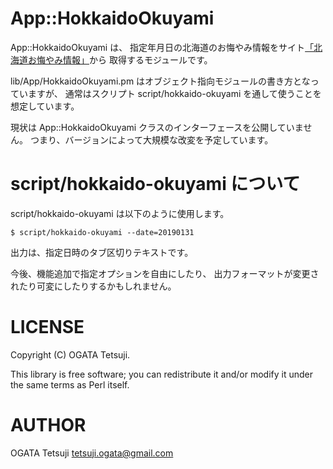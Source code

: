 # App::HokkaidoOkuyami

App::HokkaidoOkuyami は、
指定年月日の北海道のお悔やみ情報をサイト[「北海道お悔やみ情報」](https://www.hokkaidookuyami.com)から
取得するモジュールです。

lib/App/HokkaidoOkuyami.pm はオブジェクト指向モジュールの書き方となっていますが、
通常はスクリプト script/hokkaido-okuyami を通して使うことを想定しています。

現状は App::HokkaidoOkuyami クラスのインターフェースを公開していません。
つまり、バージョンによって大規模な改変を予定しています。

# script/hokkaido-okuyami について

script/hokkaido-okuyami は以下のように使用します。

```
$ script/hokkaido-okuyami --date=20190131
```

出力は、指定日時のタブ区切りテキストです。

今後、機能追加で指定オプションを自由にしたり、
出力フォーマットが変更されたり可変にしたりするかもしれません。

# LICENSE

Copyright (C) OGATA Tetsuji.

This library is free software; you can redistribute it and/or modify
it under the same terms as Perl itself.

# AUTHOR

OGATA Tetsuji <tetsuji.ogata@gmail.com>
